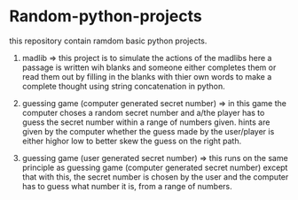 # Random-python-projects
this repository contain ramdom basic python projects.

1. madlib => this project is to simulate the actions of the madlibs here a passage
	is written wih blanks and someone either completes them or read them 
	out by filling in the blanks with thier own words to make a
	complete thought using string concatenation in python.
	
	
2. guessing game (computer generated secret number) => in this game the computer choses a 
	random secret number and a/the player has to guess the 
	secret number within a range of numbers given. hints are given by the
	computer whether the guess made by the user/player is either highor 
	low to better skew the guess on the right path.
	
3. guessing game (user generated secret number) => this runs on the same principle
	 as guessing game (computer generated secret number) except that with this,
	 the secret number is chosen by the user and the computer has to 
	 guess what number it is, from a range of numbers.

